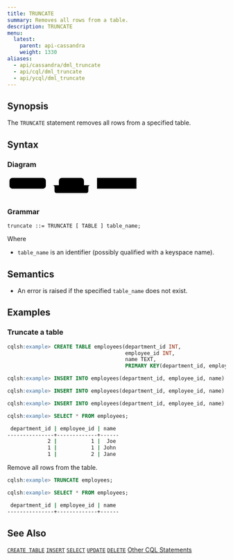 ```yaml
---
title: TRUNCATE
summary: Removes all rows from a table.
description: TRUNCATE
menu:
  latest:
    parent: api-cassandra
    weight: 1330
aliases:
  - api/cassandra/dml_truncate
  - api/cql/dml_truncate
  - api/ycql/dml_truncate
---
```


## Synopsis
The `TRUNCATE` statement removes all rows from a specified table.

## Syntax
### Diagram
<svg class="rrdiagram" version="1.1" xmlns:xlink="http://www.w3.org/1999/xlink" xmlns="http://www.w3.org/2000/svg" width="303" height="50" viewbox="0 0 303 50"><path class="connector" d="M0 22h5m84 0h30m58 0h20m-93 0q5 0 5 5v8q0 5 5 5h68q5 0 5-5v-8q0-5 5-5m5 0h10m91 0h5"/><rect class="literal" x="5" y="5" width="84" height="25" rx="7"/><text class="text" x="15" y="22">TRUNCATE</text><rect class="literal" x="119" y="5" width="58" height="25" rx="7"/><text class="text" x="129" y="22">TABLE</text><a xlink:href="../grammar_diagrams#table-name"><rect class="rule" x="207" y="5" width="91" height="25"/><text class="text" x="217" y="22">table_name</text></a></svg>

### Grammar
```
truncate ::= TRUNCATE [ TABLE ] table_name;
```
Where

- `table_name` is an identifier (possibly qualified with a keyspace name).

## Semantics

 - An error is raised if the specified `table_name` does not exist.

## Examples

### Truncate a table

```{.sql .copy .separator-gt}
cqlsh:example> CREATE TABLE employees(department_id INT, 
                                      employee_id INT, 
                                      name TEXT, 
                                      PRIMARY KEY(department_id, employee_id));
```
```{.sql .copy .separator-gt}
cqlsh:example> INSERT INTO employees(department_id, employee_id, name) VALUES (1, 1, 'John');
```
```{.sql .copy .separator-gt}
cqlsh:example> INSERT INTO employees(department_id, employee_id, name) VALUES (1, 2, 'Jane');
```
```{.sql .copy .separator-gt}
cqlsh:example> INSERT INTO employees(department_id, employee_id, name) VALUES (2, 1, 'Joe');
```
```{.sql .copy .separator-gt}
cqlsh:example> SELECT * FROM employees;
```
```sh
 department_id | employee_id | name
---------------+-------------+------
             2 |           1 |  Joe
             1 |           1 | John
             1 |           2 | Jane
```             
Remove all rows from the table.
```{.sql .copy .separator-gt}
cqlsh:example> TRUNCATE employees;
```
```{.sql .copy .separator-gt}
cqlsh:example> SELECT * FROM employees;
```
```sh
 department_id | employee_id | name
---------------+-------------+------
```

## See Also

[`CREATE TABLE`](../ddl_create_table)
[`INSERT`](../dml_insert)
[`SELECT`](../dml_select)
[`UPDATE`](../dml_update)
[`DELETE`](../dml_delete)
[Other CQL Statements](..)
